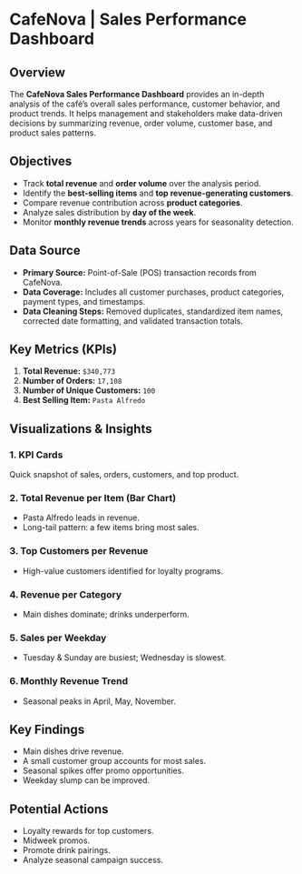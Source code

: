 # CafeNova | Sales Performance Dashboard

## Overview
The **CafeNova Sales Performance Dashboard** provides an in-depth analysis of the café’s overall sales performance, customer behavior, and product trends. It helps management and stakeholders make data-driven decisions by summarizing revenue, order volume, customer base, and product sales patterns.

## Objectives
- Track **total revenue** and **order volume** over the analysis period.
- Identify the **best-selling items** and **top revenue-generating customers**.
- Compare revenue contribution across **product categories**.
- Analyze sales distribution by **day of the week**.
- Monitor **monthly revenue trends** across years for seasonality detection.

## Data Source
- **Primary Source:** Point-of-Sale (POS) transaction records from CafeNova.
- **Data Coverage:** Includes all customer purchases, product categories, payment types, and timestamps.
- **Data Cleaning Steps:** Removed duplicates, standardized item names, corrected date formatting, and validated transaction totals.

## Key Metrics (KPIs)
1. **Total Revenue:** `$340,773`
2. **Number of Orders:** `17,108`
3. **Number of Unique Customers:** `100`
4. **Best Selling Item:** `Pasta Alfredo`

## Visualizations & Insights
### 1. KPI Cards
Quick snapshot of sales, orders, customers, and top product.

### 2. Total Revenue per Item (Bar Chart)
- Pasta Alfredo leads in revenue.
- Long-tail pattern: a few items bring most sales.

### 3. Top Customers per Revenue
- High-value customers identified for loyalty programs.

### 4. Revenue per Category
- Main dishes dominate; drinks underperform.

### 5. Sales per Weekday
- Tuesday & Sunday are busiest; Wednesday is slowest.

### 6. Monthly Revenue Trend
- Seasonal peaks in April, May, November.

## Key Findings
- Main dishes drive revenue.
- A small customer group accounts for most sales.
- Seasonal spikes offer promo opportunities.
- Weekday slump can be improved.

## Potential Actions
- Loyalty rewards for top customers.
- Midweek promos.
- Promote drink pairings.
- Analyze seasonal campaign success.

  
